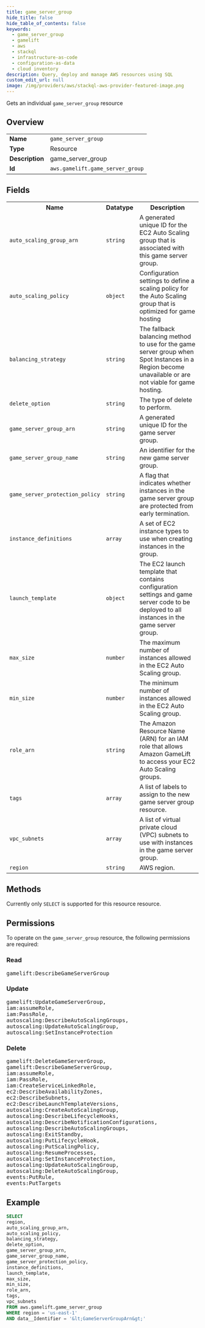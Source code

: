 ```yaml
---
title: game_server_group
hide_title: false
hide_table_of_contents: false
keywords:
  - game_server_group
  - gamelift
  - aws
  - stackql
  - infrastructure-as-code
  - configuration-as-data
  - cloud inventory
description: Query, deploy and manage AWS resources using SQL
custom_edit_url: null
image: /img/providers/aws/stackql-aws-provider-featured-image.png
---
```

Gets an individual <code>game_server_group</code> resource

## Overview
<table><tbody>
<tr><td><b>Name</b></td><td><code>game_server_group</code></td></tr>
<tr><td><b>Type</b></td><td>Resource</td></tr>
<tr><td><b>Description</b></td><td>game_server_group</td></tr>
<tr><td><b>Id</b></td><td><code>aws.gamelift.game_server_group</code></td></tr>
</tbody></table>

## Fields
<table><tbody>
<tr><th>Name</th><th>Datatype</th><th>Description</th></tr>
<tr><td><code>auto_scaling_group_arn</code></td><td><code>string</code></td><td>A generated unique ID for the EC2 Auto Scaling group that is associated with this game server group.</td></tr>
<tr><td><code>auto_scaling_policy</code></td><td><code>object</code></td><td>Configuration settings to define a scaling policy for the Auto Scaling group that is optimized for game hosting</td></tr>
<tr><td><code>balancing_strategy</code></td><td><code>string</code></td><td>The fallback balancing method to use for the game server group when Spot Instances in a Region become unavailable or are not viable for game hosting.</td></tr>
<tr><td><code>delete_option</code></td><td><code>string</code></td><td>The type of delete to perform.</td></tr>
<tr><td><code>game_server_group_arn</code></td><td><code>string</code></td><td>A generated unique ID for the game server group.</td></tr>
<tr><td><code>game_server_group_name</code></td><td><code>string</code></td><td>An identifier for the new game server group.</td></tr>
<tr><td><code>game_server_protection_policy</code></td><td><code>string</code></td><td>A flag that indicates whether instances in the game server group are protected from early termination.</td></tr>
<tr><td><code>instance_definitions</code></td><td><code>array</code></td><td>A set of EC2 instance types to use when creating instances in the group.</td></tr>
<tr><td><code>launch_template</code></td><td><code>object</code></td><td>The EC2 launch template that contains configuration settings and game server code to be deployed to all instances in the game server group.</td></tr>
<tr><td><code>max_size</code></td><td><code>number</code></td><td>The maximum number of instances allowed in the EC2 Auto Scaling group.</td></tr>
<tr><td><code>min_size</code></td><td><code>number</code></td><td>The minimum number of instances allowed in the EC2 Auto Scaling group.</td></tr>
<tr><td><code>role_arn</code></td><td><code>string</code></td><td>The Amazon Resource Name (ARN) for an IAM role that allows Amazon GameLift to access your EC2 Auto Scaling groups.</td></tr>
<tr><td><code>tags</code></td><td><code>array</code></td><td>A list of labels to assign to the new game server group resource.</td></tr>
<tr><td><code>vpc_subnets</code></td><td><code>array</code></td><td>A list of virtual private cloud (VPC) subnets to use with instances in the game server group.</td></tr>
<tr><td><code>region</code></td><td><code>string</code></td><td>AWS region.</td></tr>

</tbody></table>

## Methods
Currently only <code>SELECT</code> is supported for this resource resource.

## Permissions

To operate on the <code>game_server_group</code> resource, the following permissions are required:

### Read
<pre>
gamelift:DescribeGameServerGroup</pre>

### Update
<pre>
gamelift:UpdateGameServerGroup,
iam:assumeRole,
iam:PassRole,
autoscaling:DescribeAutoScalingGroups,
autoscaling:UpdateAutoScalingGroup,
autoscaling:SetInstanceProtection</pre>

### Delete
<pre>
gamelift:DeleteGameServerGroup,
gamelift:DescribeGameServerGroup,
iam:assumeRole,
iam:PassRole,
iam:CreateServiceLinkedRole,
ec2:DescribeAvailabilityZones,
ec2:DescribeSubnets,
ec2:DescribeLaunchTemplateVersions,
autoscaling:CreateAutoScalingGroup,
autoscaling:DescribeLifecycleHooks,
autoscaling:DescribeNotificationConfigurations,
autoscaling:DescribeAutoScalingGroups,
autoscaling:ExitStandby,
autoscaling:PutLifecycleHook,
autoscaling:PutScalingPolicy,
autoscaling:ResumeProcesses,
autoscaling:SetInstanceProtection,
autoscaling:UpdateAutoScalingGroup,
autoscaling:DeleteAutoScalingGroup,
events:PutRule,
events:PutTargets</pre>


## Example
```sql
SELECT
region,
auto_scaling_group_arn,
auto_scaling_policy,
balancing_strategy,
delete_option,
game_server_group_arn,
game_server_group_name,
game_server_protection_policy,
instance_definitions,
launch_template,
max_size,
min_size,
role_arn,
tags,
vpc_subnets
FROM aws.gamelift.game_server_group
WHERE region = 'us-east-1'
AND data__Identifier = '&lt;GameServerGroupArn&gt;'
```
